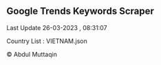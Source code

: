 

## Google Trends Keywords Scraper 
 
Last Update 26-03-2023 , 08:31:07

Country List :
VIETNAM.json



© Abdul Muttaqin 
